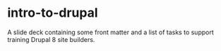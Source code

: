 # intro-to-drupal
A slide deck containing some front matter and a list of tasks to support training Drupal 8 site builders.
